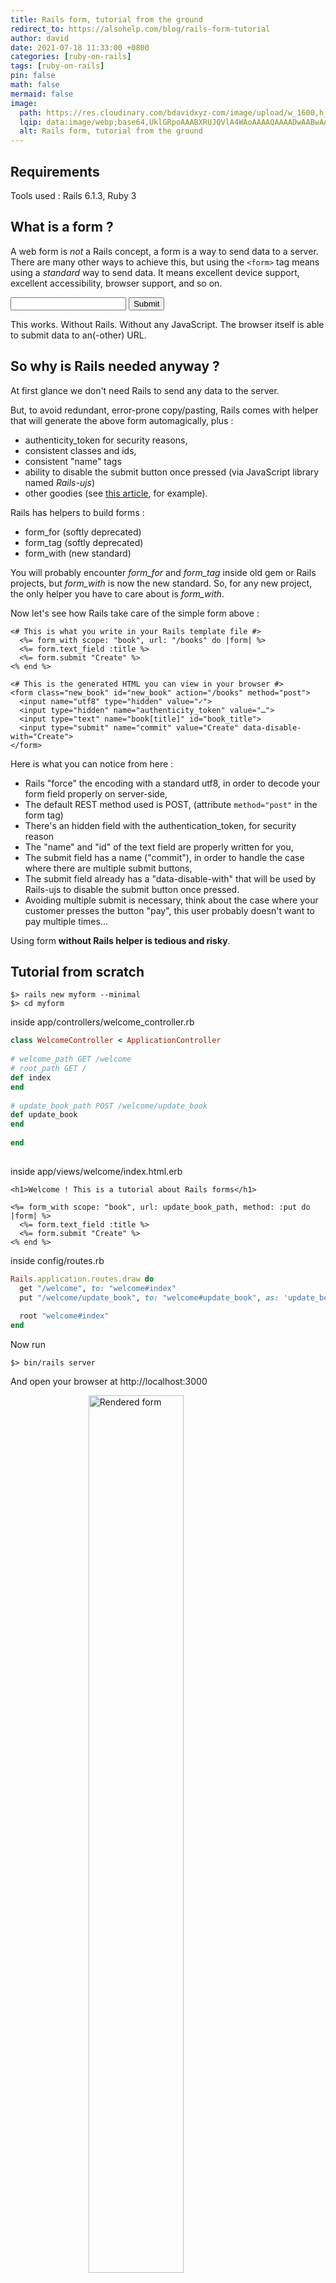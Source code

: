 ```yaml
---
title: Rails form, tutorial from the ground
redirect_to: https://alsohelp.com/blog/rails-form-tutorial
author: david
date: 2021-07-18 11:33:00 +0800
categories: [ruby-on-rails]
tags: [ruby-on-rails]
pin: false
math: false
mermaid: false
image:
  path: https://res.cloudinary.com/bdavidxyz-com/image/upload/w_1600,h_836,q_100/l_text:Karla_72_bold:Rails%20form%20%20tutorial%20from%20the%20ground,co_rgb:ffe4e6,c_fit,w_1400,h_240/fl_layer_apply,g_south_west,x_100,y_180/l_text:Karla_48:A%20Ruby-on-Rails%20tutorial,co_rgb:ffe4e680,c_fit,w_1400/fl_layer_apply,g_south_west,x_100,y_100/newblog/globals/bg_me.jpg
  lqip: data:image/webp;base64,UklGRpoAAABXRUJQVlA4WAoAAAAQAAAADwAABwAAQUxQSDIAAAARL0AmbZurmr57yyIiqE8oiG0bejIYEQTgqiDA9vqnsUSI6H+oAERp2HZ65qP/VIAWAFZQOCBCAAAA8AEAnQEqEAAIAAVAfCWkAALp8sF8rgRgAP7o9FDvMCkMde9PK7euH5M1m6VWoDXf2FkP3BqV0ZYbO6NA/VFIAAAA
  alt: Rails form, tutorial from the ground
---
```


## Requirements
  
Tools used : Rails 6.1.3, Ruby 3  
  
## What is a form ?  
  
A web form is _not_ a Rails concept, a form is a way to send data to a server. There are many other ways to achieve this, but using the `<form>` tag means using a _standard_ way to send data. It means excellent device support, excellent accessibility, browser support, and so on.  
  
<form action="/books" method="post">  
<input type="text" name="book[title]">  
<input type="submit">  
</form>  
  
This works. Without Rails. Without any JavaScript. The browser itself is able to submit data to an(-other) URL.  
  
  
## So why is Rails needed anyway ?  
  
At first glance we don't need Rails to send any data to the server.  
  
But, to avoid redundant, error-prone copy/pasting, Rails comes with helper that will generate the above form automagically, plus :  
- authenticity_token for security reasons,  
- consistent classes and ids,  
- consistent "name" tags  
- ability to disable the submit button once pressed (via JavaScript library named *Rails-ujs*)  
- other goodies (see [this article](https://m.patrikonrails.com/a-definitive-guide-to-railss-unobtrusive-javascript-adapter-ef13bd047fff), for example).  
  
Rails has helpers to build forms :  
* form_for (softly deprecated)  
* form_tag (softly deprecated)  
* form_with (new standard)  
  
You will probably encounter *form_for* and *form_tag* inside old gem or Rails projects, but *form_with* is now the new standard. So, for any new project, the only helper you have to care about is *form_with*.  
  
Now let's see how Rails take care of the simple form above :  
  
```erb  
<# This is what you write in your Rails template file #>  
  <%= form_with scope: "book", url: "/books" do |form| %>  
  <%= form.text_field :title %>  
  <%= form.submit "Create" %>  
<% end %>  
  
<# This is the generated HTML you can view in your browser #>  
<form class="new_book" id="new_book" action="/books" method="post">  
  <input name="utf8" type="hidden" value="✓">  
  <input type="hidden" name="authenticity_token" value="…">  
  <input type="text" name="book[title]" id="book_title">  
  <input type="submit" name="commit" value="Create" data-disable-with="Create">  
</form>  
```  
  
Here is what you can notice from here :  
  
- Rails "force" the encoding with a standard utf8, in order to decode your form field properly on server-side,  
- The default REST method used is POST, (attribute `method="post"` in the form tag)  
- There's an hidden field with the authentication_token, for security reason  
- The "name" and "id" of the text field are properly written for you,  
- The submit field has a name ("commit"), in order to handle the case where there are multiple submit buttons,  
- The submit field already has a "data-disable-with" that will be used by Rails-ujs to disable the submit button once pressed.  
- Avoiding multiple submit is necessary, think about the case where your customer presses the button "pay", this user probably doesn't want to pay multiple times...  
  
Using form **without Rails helper is tedious and risky**.  
  
## Tutorial from scratch  
  
```shell  
$> rails new myform --minimal  
$> cd myform  
```  
  
inside app/controllers/welcome_controller.rb  
```ruby  
class WelcomeController < ApplicationController  
  
# welcome_path GET /welcome  
# root_path GET /  
def index  
end  
  
# update_book_path POST /welcome/update_book  
def update_book  
end  
  
end  
  
```  
  
inside app/views/welcome/index.html.erb  
```erb  
<h1>Welcome ! This is a tutorial about Rails forms</h1>  
  
<%= form_with scope: "book", url: update_book_path, method: :put do |form| %>  
  <%= form.text_field :title %>  
  <%= form.submit "Create" %>  
<% end %>  
```  
  
inside config/routes.rb  
```ruby  
Rails.application.routes.draw do  
  get "/welcome", to: "welcome#index"  
  put "/welcome/update_book", to: "welcome#update_book", as: 'update_book'  
    
  root "welcome#index"  
end  
```  
  
Now run  
  
```shell  
$> bin/rails server  
```  
  
And open your browser at http://localhost:3000  
  
<figure>
  <img style="display:block;float:none;margin-left:auto;margin-right:auto;width:60%" src="https://res.cloudinary.com/bdavidxyz-com/image/upload/v1617008734/rails/form_basic.png" loading="lazy" alt="Rendered form">
  <figcaption style="display:block;float:none;margin-left:auto;margin-right:auto;width:60%">Rendered form</figcaption>
</figure>

When you're working with form in a Rails environment, I suggest always opening the Chrome dev tools console in order to see what's going on in the DOM Tree.  
  
Maybe you'll see some surprises. Here, what we can see is :  
  
- Compared to part 1 of this tutorial, this Rails version handles UTF8 in another way. I don't know if it's related to the Rails or Rails-ujs version, but it's kind of funny to notice. It doesn't change anything for the developer, but again, managing forms without Rails helpers is a burden.  
  
- Notice the `method: :put` inside `app/views/welcome/index.html.erb`. In order to match the VERB inside `routes.rb` . Finally, this `put` method is inside **an hidden field of the form**. Probably because most browsers only know how to GET data and POST data, but are unable to use other verbs like DELETE or PUT or PATCH.  
  
- Everything else behaves as stated above.  
  
## Sending data to the server  
  
Inside Chrome dev tools, open the Network tab. Then, type any name for a book inside the form, and submit the form by clicking the button.  


<figure>
  <img style="display:block;float:none;margin-left:auto;margin-right:auto;width:80%" src="https://res.cloudinary.com/bdavidxyz-com/image/upload/v1617009904/rails/screenshot_devtool_form_submit.png" loading="lazy" alt="Chrome devtools form submit">
  <figcaption style="display:block;float:none;margin-left:auto;margin-right:auto;width:80%">Chrome devtools form submit</figcaption>
</figure>
  
We can see that 4 parameters were sent to the server : _method, authenticity_token, book[title], commit  
  
Now open your terminal :  
  

<figure>
  <img style="display:block;float:none;margin-left:auto;margin-right:auto;width:90%" src="https://res.cloudinary.com/bdavidxyz-com/image/upload/v1617009919/rails/debug_form.png" loading="lazy" alt="Terminal parameters">
  <figcaption style="display:block;float:none;margin-left:auto;margin-right:auto;width:90%">Terminal parameters</figcaption>
</figure> 
  
There's only 3 parameters, _method has disappeared, because Rails used it to calculate which method of which Controller was targeted.  
  
So Rails already called the right method for us : WelcomeController#update_book.  
  
And pass 3 parameters into the "params" object (that can be used by any method of the controller) :  
  
- authenticity_token (I never had the use case)  
- commit (in case we had multiple submit buttons, but that's not our case)  
- book (the useful payload)  
  
## Pre-fill the form with default values  
  
The "Rails way" to pre-fill the form with value is to use a Model, which is an object mixed to the database.  
  
If you already have some coding experience, that sounds wrong. Actually, many tutorials do not advise to do so. Instead, you use a plain Model, not mapped to the database, named "form object". I will create a separate blog article about this soon, because this tutorial is already thick enough :)  
  
By now you just have to know that it is possible to do so with Rails, and it brings even more magic (i.e. shorter code) to Rails form.  
  
## Unpacking data sent  
  
inside app/controllers/welcome_controller.rb  
```ruby  
class WelcomeController < ApplicationController  
  
  # welcome_path GET /welcome  
  # root_path GET /  
  def index  
  end  
    
  # update_book_path POST /welcome/update_book  
  def update_book  
  p ''  
  p '--- extracted params are ---'  
  p book_params # will output {"title" => "gatsby"}  
  p ''  
  end  
    
  def book_params  
  params.require(:book).permit(:title).to_h  
  end  
  
end  
```  
  
Now put "gatsby" in the form and submit the button.  
  
Here is what is printed inside the console.

<figure>
  <img style="display:block;float:none;margin-left:auto;margin-right:auto;width:90%" src="https://res.cloudinary.com/bdavidxyz-com/image/upload/v1617120274/rails/gatsby.png" loading="lazy" alt="Unpacked form">
  <figcaption style="display:block;float:none;margin-left:auto;margin-right:auto;width:90%">Unpacked form</figcaption>
</figure>   
  
As you can see, there is no magic here, this time. Worse, you have to deal with "strong parameters", which are here for security reasons, but are somehow annoying because they add a lot of verbosity.  
  
## Conclusion  
  
- Whereas "web form" is a well-known, old, established web standard that has nothing to do with Rails, using it without any helpers is not advised in a Rails environment. Views and Controllers work together to ensure security, encoding, and routing.  
  
- "form_with" is the new unified standard. "form_tag" and "form_for" are deprecated - but kept for compatibility reasons.  
  
- Rails automagically maps field names according to the "scope:" key, another way is to inject a "form object" with the "model:" key, we will see how later on.  
  
- There is no magic in the other way : once the form is submitted, you have to extract, authorize and read parameters one by one in the controller before working on submitted data.